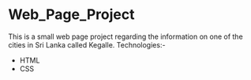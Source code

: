 # Web_Page_Project
This is a small web page project regarding the information on one of the cities in Sri Lanka called Kegalle.
Technologies:-
   - HTML
   - CSS
  
